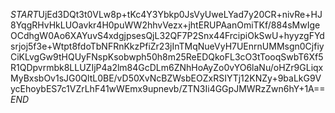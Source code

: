 $START$UjEd3DQt3t0VLw8p+tKc4Y3Ybkp0JsVyUweLYad7y20CR+nivRe+HJ8YqgRHvHkLUOavkr4H0puWW2hhvVezx+jhtERUPAanOmiTKf/884sMwIgeOCdhgW0Ao6XAYuvS4xdgjpsesQjL32QF7P2Snx44FrcipiOkSwU+hyyzgFYdsrjoj5f3e+Wtpt8fdoTbNFRnKkzPfiZr23jInTMqNueVyH7UEnrnUMMsgn0CjfiyCiKLvgGw9tHQUyFNspKsobwph50h8m25ReEDQkoFL3cO3tTooqSwbT6Xf5R1QDpvrmbk8LLUZIjP4a2lm84GcDLm6ZNhHoAyZo0vYO6laNu/oHZr9GLiqxMyBxsbOv1sJG0QltL0BE/vD50XvNcBZWsbEOZxRSIYTj12KNZy+9baLkG9VycEhoybES7c1VZrLhF41wWEmx9upnevb/ZTN3Ii4GGpJMWRzZwn6hY+1A==$END$